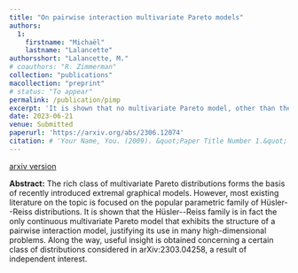 ```yaml
---
title: "On pairwise interaction multivariate Pareto models"
authors:
  1:
    firstname: "Michaël"
    lastname: "Lalancette"
authorsshort: "Lalancette, M."
# coauthors: "R. Zimmerman"
collection: "publications"
macollection: "preprint"
# status: "To appear"
permalink: /publication/pimp
excerpt: 'It is shown that no multivariate Pareto model, other than the Hüsler--Reiss family, can have the structure of a pairwise interaction model.'
date: 2023-06-21
venue: Submitted
paperurl: 'https://arxiv.org/abs/2306.12074'
citation: # 'Your Name, You. (2009). &quot;Paper Title Number 1.&quot; <i>Journal 1</i>. 1(1).'
---
```

[arxiv version](https://arxiv.org/abs/2306.12074)

**Abstract:**
The rich class of multivariate Pareto distributions forms the basis of recently introduced extremal graphical models. However, most existing literature on the topic is focused on the popular parametric family of Hüsler--Reiss distributions. It is shown that the Hüsler--Reiss family is in fact the only continuous multivariate Pareto model that exhibits the structure of a pairwise interaction model, justifying its use in many high-dimensional problems. Along the way, useful insight is obtained concerning a certain class of distributions considered in arXiv:2303.04258, a result of independent interest.
